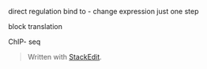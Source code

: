 direct regulation 
bind to - change expression
just one step 

block translation

ChIP- seq 


> Written with [StackEdit](https://stackedit.io/).
<!--stackedit_data:
eyJoaXN0b3J5IjpbMTE3MDg2ODk2MCwzNDg1MDczMDAsLTQ0OT
UxOTE2LDczMDk5ODExNl19
-->